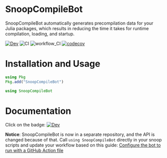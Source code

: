 # SnoopCompileBot

SnoopCompileBot automatically generates precompilation data for your Julia packages, which results in reducing the time it takes for runtime compilation, loading, and startup.

[![Dev](https://img.shields.io/badge/docs-dev-blue.svg)](https://aminya.github.io/SnoopCompileBot.jl/dev)
![CI](https://github.com/aminya/SnoopCompileBot.jl/workflows/CI/badge.svg)
![workflow_CI](https://github.com/aminya/SnoopCompileBot.jl/workflows/workflow_CI/badge.svg)
[![codecov](https://codecov.io/gh/aminya/SnoopCompileBot.jl/branch/master/graph/badge.svg)](https://codecov.io/gh/aminya/SnoopCompileBot.jl)

# Installation and Usage
```julia
using Pkg
Pkg.add("SnoopCompileBot")
```
```julia
using SnoopCompileBot
```

# Documentation
Click on the badge: [![Dev](https://img.shields.io/badge/docs-dev-blue.svg)](https://aminya.github.io/SnoopCompileBot.jl/dev)

**Notice**: SnoopCompileBot is now in a separate repository, and the API is changed because of that. Call `using SnoopCompileBot` directly in your snoop scripts and update your workflow based on this guide: [Configure the bot to run with a GitHub Action file]( https://aminya.github.io/SnoopCompileBot.jl/dev/#Configure-the-bot-to-run-with-a-GitHub-Action-file-1)
